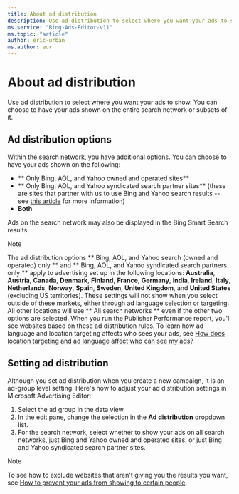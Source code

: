 ```yaml
---
title: About ad distribution
description: Use ad distribution to select where you want your ads to show. You can choose to have your ads shown on the entire Microsoft Search Network or subsets of it.
ms.service: "Bing-Ads-Editor-v11"
ms.topic: "article"
author: eric-urban
ms.author: eur
---
```


# About ad distribution

Use ad distribution to select where you want your ads to show. You can choose to have your ads shown on the entire search network or subsets of it.

## Ad distribution options

Within the search network, you have additional options. You can choose to have your ads shown on the following:

- **        Only Bing, AOL, and Yahoo owned and operated sites**
- **        Only Bing, AOL, and Yahoo syndicated search partner sites**  (these are sites that partner with us to use Bing and Yahoo search results -- see [this article](https://go.microsoft.com/fwlink?LinkId=398369) for more information)
- **Both**

Ads on the search network may also be displayed in the Bing Smart Search results.

> [!NOTE]
> The ad distribution options **        Bing, AOL, and Yahoo search (owned and operated) only      ** and **        Bing, AOL, and Yahoo syndicated search partners only      ** apply to advertising set up in the following locations: **Australia**, **Austria**, **Canada**, **Denmark**, **Finland**, **France**, **Germany**, **India**, **Ireland**, **Italy**, **Netherlands**, **Norway**, **Spain**, **Sweden**, **United Kingdom**, and **United States** (excluding US territories). These settings will not show when you select outside of these markets, either through ad language selection or targeting. All other locations will use **        All search networks      ** even if the other two options are selected. When you run the Publisher Performance report, you'll see websites based on these ad distribution rules.      To learn how ad language and location targeting affects who sees your ads, see [How does location targeting and ad language affect who can see my ads?](./hlp_BAE_CONC_LocTargetAndLang.md)

## Setting ad distribution

Although you set ad distribution when you create a new campaign, it is an ad-group level setting. Here's how to adjust your ad distribution settings in Microsoft Advertising Editor:

1. Select the ad group in the data view.
1. In the edit pane, change the selection in the **Ad distribution** dropdown list.
1. For the search network, select whether to show your ads on all search networks, just Bing and Yahoo owned and operated sites, or just Bing and Yahoo syndicated search partner sites.

> [!NOTE]
> To see how to exclude websites that aren't giving you the results you want, see [How to prevent your ads from showing to certain people](./hlp_BAE_PROC_AddExclusions.md).


